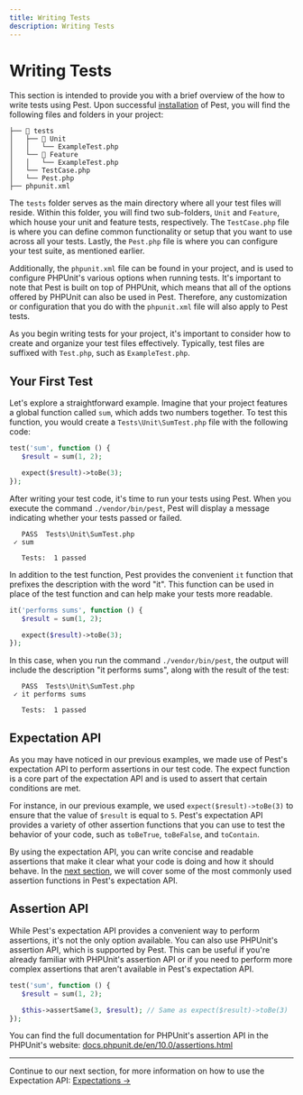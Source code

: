 ```yaml
---
title: Writing Tests
description: Writing Tests
---
```


# Writing Tests

This section is intended to provide you with a brief overview of the how to write tests using Pest. Upon successful [installation](/docs/installation) of Pest, you will find the following files and folders in your project:

```plain
├── 📂 tests
│   ├── 📂 Unit
│   │   └── ExampleTest.php
│   └── 📂 Feature
│   │   └── ExampleTest.php
│   └── TestCase.php
│   └── Pest.php
├── phpunit.xml
```

The `tests` folder serves as the main directory where all your test files will reside. Within this folder, you will find two sub-folders, `Unit` and `Feature`, which house your unit and feature tests, respectively. The `TestCase.php` file is where you can define common functionality or setup that you want to use across all your tests. Lastly, the `Pest.php` file is where you can configure your test suite, as mentioned earlier.

Additionally, the `phpunit.xml` file can be found in your project, and is used to configure PHPUnit's various options when running tests. It's important to note that Pest is built on top of PHPUnit, which means that all of the options offered by PHPUnit can also be used in Pest. Therefore, any customization or configuration that you do with the `phpunit.xml` file will also apply to Pest tests.

As you begin writing tests for your project, it's important to consider how to create and organize your test files effectively. Typically, test files are suffixed with `Test.php`, such as `ExampleTest.php`.

## Your First Test

Let's explore a straightforward example. Imagine that your project features a global function called `sum`, which adds two numbers together. To test this function, you would create a `Tests\Unit\SumTest.php` file with the following code:

```php
test('sum', function () {
   $result = sum(1, 2);

   expect($result)->toBe(3);
});
```

After writing your test code, it's time to run your tests using Pest. When you execute the command `./vendor/bin/pest`, Pest will display a message indicating whether your tests passed or failed.

```shell
   PASS  Tests\Unit\SumTest.php
 ✓ sum

   Tests:  1 passed
```

In addition to the test function, Pest provides the convenient `it` function that prefixes the description with the word "it". This function can be used in place of the test function and can help make your tests more readable.

```php
it('performs sums', function () {
   $result = sum(1, 2);

   expect($result)->toBe(3);
});
```

In this case, when you run the command `./vendor/bin/pest`, the output will include the description "it performs sums", along with the result of the test:

```shell
   PASS  Tests\Unit\SumTest.php
 ✓ it performs sums

   Tests:  1 passed
```

## Expectation API

As you may have noticed in our previous examples, we made use of Pest's expectation API to perform assertions in our test code. The expect function is a core part of the expectation API and is used to assert that certain conditions are met.

For instance, in our previous example, we used `expect($result)->toBe(3)` to ensure that the value of `$result` is equal to `5`. Pest's expectation API provides a variety of other assertion functions that you can use to test the behavior of your code, such as `toBeTrue`, `toBeFalse`, and `toContain`.

By using the expectation API, you can write concise and readable assertions that make it clear what your code is doing and how it should behave. In the [next section](/docs/expectations), we will cover some of the most commonly used assertion functions in Pest's expectation API.

## Assertion API

While Pest's expectation API provides a convenient way to perform assertions, it's not the only option available. You can also use PHPUnit's assertion API, which is supported by Pest. This can be useful if you're already familiar with PHPUnit's assertion API or if you need to perform more complex assertions that aren't available in Pest's expectation API.

```php
test('sum', function () {
   $result = sum(1, 2);

   $this->assertSame(3, $result); // Same as expect($result)->toBe(3)
});
```

You can find the full documentation for PHPUnit's assertion API in the PHPUnit's website: [docs.phpunit.de/en/10.0/assertions.html](https://docs.phpunit.de/en/10.0/assertions.html)

---

Continue to our next section, for more information on how to use the Expectation API: [Expectations →](/docs/expectations)